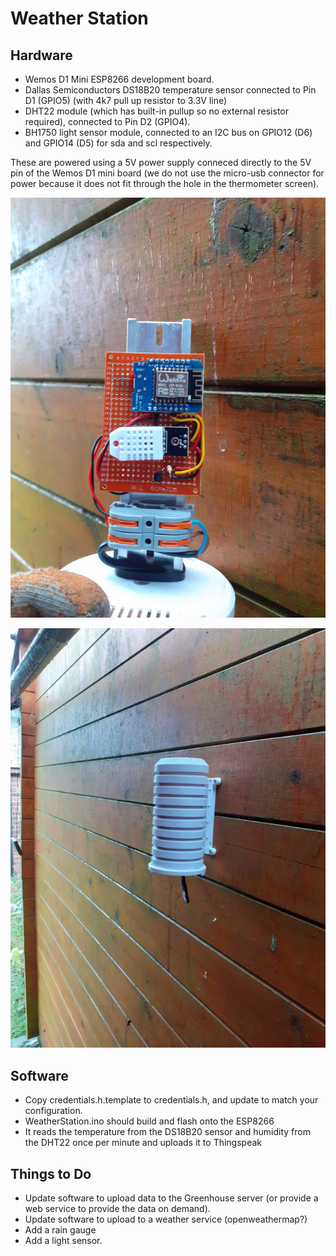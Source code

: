 Weather Station
===============

## Hardware

  - Wemos D1 Mini ESP8266 development board.
  - Dallas Semiconductors DS18B20 temperature sensor connected to Pin D1 (GPIO5) (with 4k7 pull up resistor to 3.3V line)
  - DHT22 module (which has built-in pullup so no external resistor required), connected to Pin D2 (GPIO4).
  - BH1750 light sensor module, connected to an I2C bus on GPIO12 (D6) and GPIO14 (D5) for sda and scl respectively.

These are powered using a 5V power supply conneced directly to the 5V pin of the Wemos D1 mini board (we do not use the micro-usb connector for power because it does not fit through the hole in the thermometer screen).

![Circuit Board](images/Circuit_Board.jpg)

![Screen](images/Screen.jpg)

## Software

  - Copy credentials.h.template to credentials.h, and update to match your configuration.
  - WeatherStation.ino should build and flash onto the ESP8266
  - It reads the temperature from the DS18B20 sensor and humidity from the DHT22 once per minute and uploads it to Thingspeak


## Things to Do

  - Update software to upload data to the Greenhouse server (or provide a web service to provide the data on demand).
  - Update software to upload to a weather service (openweathermap?)
  - Add a rain gauge
  - Add a light sensor.
